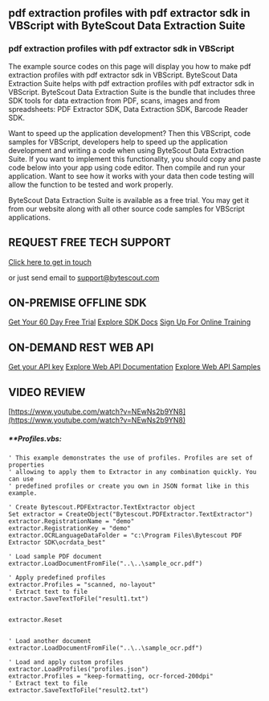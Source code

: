 ## pdf extraction profiles with pdf extractor sdk in VBScript with ByteScout Data Extraction Suite

### pdf extraction profiles with pdf extractor sdk in VBScript

The example source codes on this page will display you how to make pdf extraction profiles with pdf extractor sdk in VBScript. ByteScout Data Extraction Suite helps with pdf extraction profiles with pdf extractor sdk in VBScript. ByteScout Data Extraction Suite is the bundle that includes three SDK tools for data extraction from PDF, scans, images and from spreadsheets: PDF Extractor SDK, Data Extraction SDK, Barcode Reader SDK.

 Want to speed up the application development? Then this VBScript, code samples for VBScript, developers help to speed up the application development and writing a code when using ByteScout Data Extraction Suite. If you want to implement this functionality, you should copy and paste code below into your app using code editor. Then compile and run your application. Want to see how it works with your data then code testing will allow the function to be tested and work properly.

ByteScout Data Extraction Suite is available as a free trial. You may get it from our website along with all other source code samples for VBScript applications.

## REQUEST FREE TECH SUPPORT

[Click here to get in touch](https://bytescout.zendesk.com/hc/en-us/requests/new?subject=ByteScout%20Data%20Extraction%20Suite%20Question)

or just send email to [support@bytescout.com](mailto:support@bytescout.com?subject=ByteScout%20Data%20Extraction%20Suite%20Question) 

## ON-PREMISE OFFLINE SDK 

[Get Your 60 Day Free Trial](https://bytescout.com/download/web-installer?utm_source=github-readme)
[Explore SDK Docs](https://bytescout.com/documentation/index.html?utm_source=github-readme)
[Sign Up For Online Training](https://academy.bytescout.com/)


## ON-DEMAND REST WEB API

[Get your API key](https://pdf.co/documentation/api?utm_source=github-readme)
[Explore Web API Documentation](https://pdf.co/documentation/api?utm_source=github-readme)
[Explore Web API Samples](https://github.com/bytescout/ByteScout-SDK-SourceCode/tree/master/PDF.co%20Web%20API)

## VIDEO REVIEW

[https://www.youtube.com/watch?v=NEwNs2b9YN8](https://www.youtube.com/watch?v=NEwNs2b9YN8)




<!-- code block begin -->

##### ****Profiles.vbs:**
    
```
' This example demonstrates the use of profiles. Profiles are set of properties 
' allowing to apply them to Extractor in any combination quickly. You can use 
' predefined profiles or create you own in JSON format like in this example.

' Create Bytescout.PDFExtractor.TextExtractor object
Set extractor = CreateObject("Bytescout.PDFExtractor.TextExtractor")
extractor.RegistrationName = "demo"
extractor.RegistrationKey = "demo"
extractor.OCRLanguageDataFolder = "c:\Program Files\Bytescout PDF Extractor SDK\ocrdata_best"

' Load sample PDF document
extractor.LoadDocumentFromFile("..\..\sample_ocr.pdf")

' Apply predefined profiles
extractor.Profiles = "scanned, no-layout"
' Extract text to file
extractor.SaveTextToFile("result1.txt")


extractor.Reset


' Load another document
extractor.LoadDocumentFromFile("..\..\sample_ocr.pdf")

' Load and apply custom profiles
extractor.LoadProfiles("profiles.json")
extractor.Profiles = "keep-formatting, ocr-forced-200dpi"
' Extract text to file
extractor.SaveTextToFile("result2.txt")

```

<!-- code block end -->